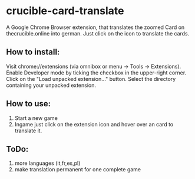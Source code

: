# crucible-card-translate

A Google Chrome Browser extension, that translates the zoomed Card on thecrucible.online into german.
Just click on the icon to translate the cards.

## How to install:

Visit chrome://extensions (via omnibox or menu -> Tools -> Extensions).
Enable Developer mode by ticking the checkbox in the upper-right corner.
Click on the "Load unpacked extension..." button.
Select the directory containing your unpacked extension.

## How to use:

1. Start a new game
2. Ingame just click on the extension icon and hover over an card to translate it.

ToDo:
------

1. more languages (it,fr,es,pl)
2. make translation permanent for one complete game

 
